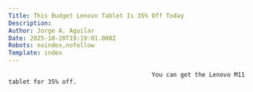 ```yaml
---
Title: This Budget Lenovo Tablet Is 35% Off Today
Description: 
Author: Jorge A. Aguilar
Date: 2025-10-20T19:19:01.000Z
Robots: noindex,nofollow
Template: index
---
```


                                            You can get the Lenovo M11 tablet for 35% off.
                                        